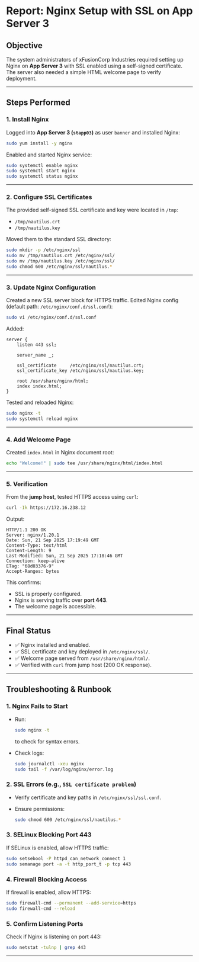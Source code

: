 # Report: Nginx Setup with SSL on App Server 3

## Objective

The system administrators of xFusionCorp Industries required setting up Nginx on **App Server 3** with SSL enabled using a self-signed certificate. The server also needed a simple HTML welcome page to verify deployment.

---

## Steps Performed

### 1. Install Nginx

Logged into **App Server 3 (`stapp03`)** as user `banner` and installed Nginx:

```sh
sudo yum install -y nginx
```

Enabled and started Nginx service:

```sh
sudo systemctl enable nginx
sudo systemctl start nginx
sudo systemctl status nginx
```

---

### 2. Configure SSL Certificates

The provided self-signed SSL certificate and key were located in `/tmp`:

* `/tmp/nautilus.crt`
* `/tmp/nautilus.key`

Moved them to the standard SSL directory:

```sh
sudo mkdir -p /etc/nginx/ssl
sudo mv /tmp/nautilus.crt /etc/nginx/ssl/
sudo mv /tmp/nautilus.key /etc/nginx/ssl/
sudo chmod 600 /etc/nginx/ssl/nautilus.*
```

---

### 3. Update Nginx Configuration

Created a new SSL server block for HTTPS traffic.
Edited Nginx config (default path: `/etc/nginx/conf.d/ssl.conf`):

```sh
sudo vi /etc/nginx/conf.d/ssl.conf
```

Added:

```nginx
server {
    listen 443 ssl;

    server_name _;

    ssl_certificate     /etc/nginx/ssl/nautilus.crt;
    ssl_certificate_key /etc/nginx/ssl/nautilus.key;

    root /usr/share/nginx/html;
    index index.html;
}
```

Tested and reloaded Nginx:

```sh
sudo nginx -t
sudo systemctl reload nginx
```

---

### 4. Add Welcome Page

Created `index.html` in Nginx document root:

```sh
echo "Welcome!" | sudo tee /usr/share/nginx/html/index.html
```

---

### 5. Verification

From the **jump host**, tested HTTPS access using `curl`:

```sh
curl -Ik https://172.16.238.12
```

Output:

```
HTTP/1.1 200 OK
Server: nginx/1.20.1
Date: Sun, 21 Sep 2025 17:19:49 GMT
Content-Type: text/html
Content-Length: 9
Last-Modified: Sun, 21 Sep 2025 17:18:46 GMT
Connection: keep-alive
ETag: "68d03376-9"
Accept-Ranges: bytes
```

This confirms:

* SSL is properly configured.
* Nginx is serving traffic over **port 443**.
* The welcome page is accessible.

---

## Final Status

* ✅ Nginx installed and enabled.
* ✅ SSL certificate and key deployed in `/etc/nginx/ssl/`.
* ✅ Welcome page served from `/usr/share/nginx/html/`.
* ✅ Verified with `curl` from jump host (200 OK response).

---

## Troubleshooting & Runbook

### 1. Nginx Fails to Start

* Run:

  ```sh
  sudo nginx -t
  ```

  to check for syntax errors.
* Check logs:

  ```sh
  sudo journalctl -xeu nginx
  sudo tail -f /var/log/nginx/error.log
  ```

### 2. SSL Errors (e.g., `SSL certificate problem`)

* Verify certificate and key paths in `/etc/nginx/ssl/ssl.conf`.
* Ensure permissions:

  ```sh
  sudo chmod 600 /etc/nginx/ssl/nautilus.*
  ```

### 3. SELinux Blocking Port 443

If SELinux is enabled, allow HTTPS traffic:

```sh
sudo setsebool -P httpd_can_network_connect 1
sudo semanage port -a -t http_port_t -p tcp 443
```

### 4. Firewall Blocking Access

If firewall is enabled, allow HTTPS:

```sh
sudo firewall-cmd --permanent --add-service=https
sudo firewall-cmd --reload
```

### 5. Confirm Listening Ports

Check if Nginx is listening on port 443:

```sh
sudo netstat -tulnp | grep 443
```

---
